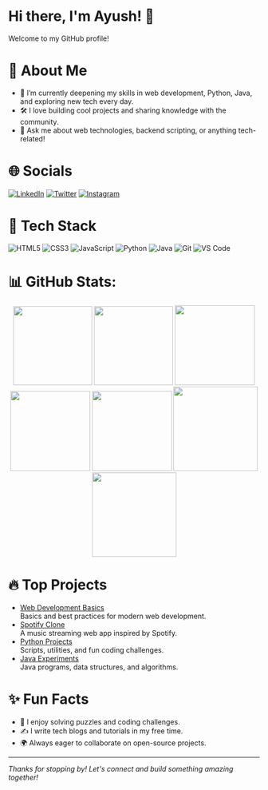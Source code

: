 # Hi there, I'm Ayush! 👋

Welcome to my GitHub profile!

# 🚀 About Me

- 🌱 I’m currently deepening my skills in web development, Python, Java, and exploring new tech every day.
- 🛠️ I love building cool projects and sharing knowledge with the community.
- 💬 Ask me about web technologies, backend scripting, or anything tech-related!

  
# 🌐 Socials

[![LinkedIn](https://img.shields.io/badge/LinkedIn-0A66C2?style=flat&logo=linkedin&logoColor=white)](https://www.linkedin.com/in/ayush-saxena-69b554278?utm_source=share&utm_campaign=share_via&utm_content=profile&utm_medium=android_app)
[![Twitter](https://img.shields.io/badge/Twitter-1DA1F2?style=flat&logo=twitter&logoColor=white)](https://x.com/AyushSa81632876?t=6EmmpX7czOd3fglcZLzgOA&s=09)
[![Instagram](https://img.shields.io/badge/Instagram-E4405F?style=flat&logo=instagram&logoColor=white)](https://www.instagram.com/_saxena_ayush_740/?hl=en)


# 🧰 Tech Stack

![HTML5](https://img.shields.io/badge/HTML5-E34F26?style=flat&logo=html5&logoColor=white)
![CSS3](https://img.shields.io/badge/CSS3-1572B6?style=flat&logo=css3&logoColor=white)
![JavaScript](https://img.shields.io/badge/JavaScript-F7DF1E?style=flat&logo=javascript&logoColor=black)
![Python](https://img.shields.io/badge/Python-3776AB?style=flat&logo=python&logoColor=white)
![Java](https://img.shields.io/badge/Java-007396?style=flat&logo=java&logoColor=white)
![Git](https://img.shields.io/badge/Git-F05032?style=flat&logo=git&logoColor=white)
![VS Code](https://img.shields.io/badge/VS%20Code-007ACC?style=flat&logo=visual-studio-code&logoColor=white)

# 📊 GitHub Stats:

<div align="center">

<img height="158em" src="https://github-profile-summary-cards.vercel.app/api/cards/profile-details?username=aayushgi&theme=radical">
<img height="158em" src="https://github-profile-summary-cards.vercel.app/api/cards/stats?username=aayushgi&theme=radical">
<img height="160em" src="https://github-profile-summary-cards.vercel.app/api/cards/repos-per-language?username=aayushgi&theme=radical">
<img height="160em" src="https://github-profile-summary-cards.vercel.app/api/cards/most-commit-language?username=aayushgi&theme=radical">
<img height="160em" src="https://github-profile-summary-cards.vercel.app/api/cards/productive-time?username=aayushgi&theme=radical&utcOffset=8">
<img height="169em" src="https://github-readme-stats.vercel.app/api?username=aayushgi&theme=radical&hide_border=false&include_all_commits=false&count_private=false">
<img height="169em" src="https://github-readme-streak-stats.herokuapp.com/?user=aayushgi&theme=radical">

</div>

# 🔥 Top Projects

- [Web Development Basics](https://github.com/aayushgi/web_devlopment_basics)  
  Basics and best practices for modern web development.
- [Spotify Clone](https://github.com/aayushgi/spotify)  
  A music streaming web app inspired by Spotify.
- [Python Projects](https://github.com/aayushgi/python)  
  Scripts, utilities, and fun coding challenges.
- [Java Experiments](https://github.com/aayushgi/java)  
  Java programs, data structures, and algorithms.

# ✨ Fun Facts

- 🧩 I enjoy solving puzzles and coding challenges.
- ✍️ I write tech blogs and tutorials in my free time.
- 🌍 Always eager to collaborate on open-source projects.

---

_Thanks for stopping by! Let's connect and build something amazing together!_

